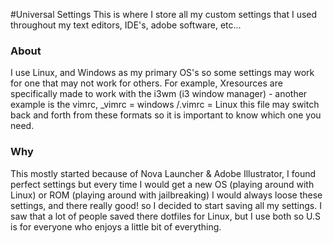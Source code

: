 #Universal Settings
This is where I store all my custom settings that I used throughout my text editors, IDE's, adobe software, etc...

### About
I use Linux, and Windows as my primary OS's so some settings may work for one that may not work for others. For example, Xresources are specifically made to work with the i3wm (i3 window manager) - another example is the vimrc, _vimrc = windows /.vimrc = Linux this file may switch back and forth from these formats so it is important to know which one you need.

### Why
This mostly started because of Nova Launcher & Adobe Illustrator, I found perfect settings but every time I would get a new OS (playing around with Linux) or ROM (playing around with jailbreaking) I would always loose these settings, and there really good! so I decided to start saving all my settings. I saw that a lot of people saved there dotfiles for Linux, but I use both so U.S is for everyone who enjoys a little bit of everything.
